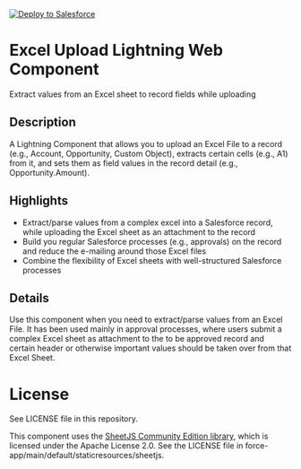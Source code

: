 <a href="https://githubsfdeploy.herokuapp.com">
  <img alt="Deploy to Salesforce"
       src="https://raw.githubusercontent.com/afawcett/githubsfdeploy/master/deploy.png">
</a>

# Excel Upload Lightning Web Component

Extract values from an Excel sheet to record fields while uploading

## Description

A Lightning Component that allows you to upload an Excel File to a record (e.g., Account, 
Opportunity, Custom Object), extracts certain cells (e.g., A1) from it, and sets them as 
field values in the record detail (e.g., Opportunity.Amount).

## Highlights

* Extract/parse values from a complex excel into a Salesforce record, while uploading the 
  Excel sheet as an attachment to the record
* Build you regular Salesforce processes (e.g., approvals) on the record and reduce the 
  e-mailing around those Excel files
* Combine the flexibility of Excel sheets with well-structured Salesforce processes

## Details

Use this component when you need to extract/parse values from an Excel File. It has been 
used mainly in approval processes, where users submit a complex Excel sheet as attachment
to the to be approved record and certain header or otherwise important values should be 
taken over from that Excel Sheet.

# License

See LICENSE file in this repository.  

This component uses the [SheetJS Community Edition library](https://github.com/SheetJS/sheetjs),
which is licensed under the Apache License 2.0.  See the LICENSE file in 
force-app/main/default/staticresources/sheetjs.
